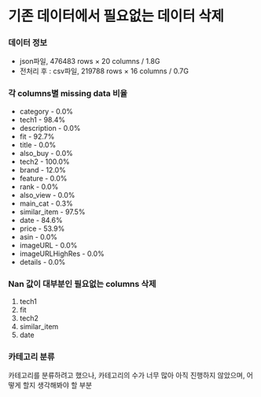 # 기존 데이터에서 필요없는 데이터 삭제


### 데이터 정보
* json파일, 476483 rows × 20 columns / 1.8G
* 전처리 후 : csv파일, 219788 rows × 16 columns / 0.7G


### 각 columns별 missing data 비율

*  category - 0.0%
*  tech1 - 98.4%
*  description - 0.0%
*  fit - 92.7%
*  title - 0.0%
*  also_buy - 0.0%
*  tech2 - 100.0%
*  brand - 12.0%
*  feature - 0.0%
*  rank - 0.0%
*  also_view - 0.0%
*  main_cat - 0.3%
*  similar_item - 97.5%
*  date - 84.6%
*  price - 53.9%
*  asin - 0.0%
*  imageURL - 0.0%
*  imageURLHighRes - 0.0%
*  details - 0.0%
  

### Nan 값이 대부분인 필요없는 columns 삭제
1. tech1
2. fit
3. tech2
4. similar_item
5. date


### 카테고리 분류
카테고리를 분류하려고 했으나, 카테고리의 수가 너무 많아 아직 진행하지 않았으며, 어떻게 할지 생각해봐야 할 부분

